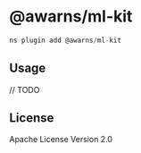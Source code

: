 # @awarns/ml-kit

```javascript
ns plugin add @awarns/ml-kit
```

## Usage

// TODO

## License

Apache License Version 2.0
